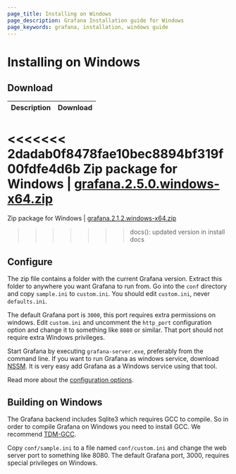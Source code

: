 ```yaml
---
page_title: Installing on Windows
page_description: Grafana Installation guide for Windows
page_keywords: grafana, installation, windows guide
---
```


# Installing on Windows

## Download

Description | Download
------------ | -------------
<<<<<<< 2dadab0f8478fae10bec8894bf319f00fdfe4d6b
Zip package for Windows | [grafana.2.5.0.windows-x64.zip](https://grafanarel.s3.amazonaws.com/winbuilds/dist/grafana-2.5.0.windows-x64.zip)
=======
Zip package for Windows | [grafana.2.1.2.windows-x64.zip](https://grafanarel.s3.amazonaws.com/winbuilds/dist/grafana-2.1.2.windows-x64.zip)
>>>>>>> docs(): updated version in install docs

## Configure

The zip file contains a folder with the current Grafana version. Extract
this folder to anywhere you want Grafana to run from.  Go into the
`conf` directory and copy `sample.ini` to `custom.ini`. You should edit
`custom.ini`, never `defaults.ini`.

The default Grafana port is `3000`, this port requires extra permissions
on windows. Edit `custom.ini` and uncomment the `http_port`
configuration option and change it to something like `8080` or similar.
That port should not require extra Windows privileges.

Start Grafana by executing `grafana-server.exe`, preferably from the
command line. If you want to run Grafana as windows service, download
[NSSM](https://nssm.cc/). It is very easy add Grafana as a Windows
service using that tool.

Read more about the [configuration options](/installation/configuration).

## Building on Windows

The Grafana backend includes Sqlite3 which requires GCC to compile. So
in order to compile Grafana on Windows you need to install GCC. We
recommend [TDM-GCC](http://tdm-gcc.tdragon.net/download).

Copy `conf/sample.ini` to a file named `conf/custom.ini` and change the
web server port to something like 8080. The default Grafana port, 3000,
requires special privileges on Windows.
